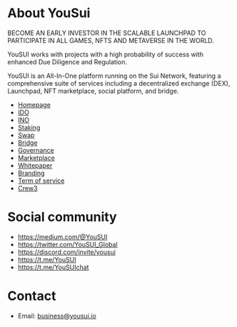 # About YouSui

BECOME AN EARLY INVESTOR IN THE SCALABLE LAUNCHPAD TO PARTICIPATE IN ALL GAMES, NFTS AND METAVERSE IN THE WORLD.

YouSUI works with projects with a high probability of success with enhanced Due Diligence and Regulation.

YouSUI is an All-In-One platform running on the Sui Network, featuring a comprehensive suite of services including a decentralized exchange (DEX), Launchpad, NFT marketplace, social platform, and bridge.

- [Homepage](https://yousui.io/)
- [IDO](https://yousui.io/ido-launchpad)
- [INO](https://yousui.io/ino-launchpad)
- [Staking](https://yousui.io/staking)
- [Swap](https://yousui.io/swap)
- [Bridge](https://yousui.io/bridge)
- [Governance](https://yousui.io/governance)
- [Marketplace](https://yousui.io/nft-marketplace)
- [Whitepaper](https://yousui.io/whitepaper/introduction-of-yousui)
- [Branding](https://yousui.io/whitepaper/brand-kit-and-community)
- [Term of service](https://docs.google.com/document/d/1RRO6w77nJyHE7LwGwLsSgr4GKcuMVSwQ6DinGnDi96s/edit)
- [Crew3](https://zealy.io/c/yousui)

# Social community

- https://medium.com/@YouSUI
- https://twitter.com/YouSUI_Global
- https://discord.com/invite/yousui
- https://t.me/YouSUI
- https://t.me/YouSUIchat

# Contact

- Email: business@yousui.io
